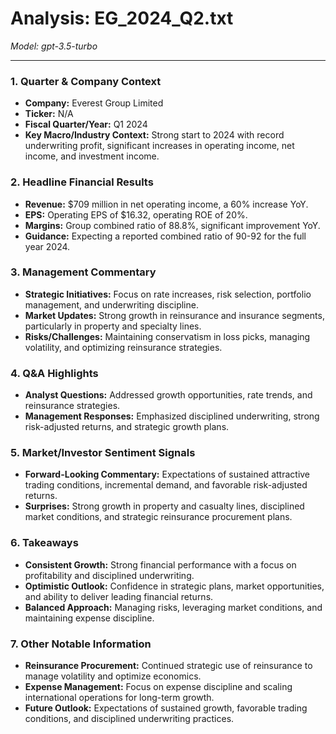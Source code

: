 # Analysis: EG_2024_Q2.txt

*Model: gpt-3.5-turbo*

---

### 1. Quarter & Company Context
- **Company:** Everest Group Limited
- **Ticker:** N/A
- **Fiscal Quarter/Year:** Q1 2024
- **Key Macro/Industry Context:** Strong start to 2024 with record underwriting profit, significant increases in operating income, net income, and investment income.

### 2. Headline Financial Results
- **Revenue:** $709 million in net operating income, a 60% increase YoY.
- **EPS:** Operating EPS of $16.32, operating ROE of 20%.
- **Margins:** Group combined ratio of 88.8%, significant improvement YoY.
- **Guidance:** Expecting a reported combined ratio of 90-92 for the full year 2024.

### 3. Management Commentary
- **Strategic Initiatives:** Focus on rate increases, risk selection, portfolio management, and underwriting discipline.
- **Market Updates:** Strong growth in reinsurance and insurance segments, particularly in property and specialty lines.
- **Risks/Challenges:** Maintaining conservatism in loss picks, managing volatility, and optimizing reinsurance strategies.

### 4. Q&A Highlights
- **Analyst Questions:** Addressed growth opportunities, rate trends, and reinsurance strategies.
- **Management Responses:** Emphasized disciplined underwriting, strong risk-adjusted returns, and strategic growth plans.

### 5. Market/Investor Sentiment Signals
- **Forward-Looking Commentary:** Expectations of sustained attractive trading conditions, incremental demand, and favorable risk-adjusted returns.
- **Surprises:** Strong growth in property and casualty lines, disciplined market conditions, and strategic reinsurance procurement plans.

### 6. Takeaways
- **Consistent Growth:** Strong financial performance with a focus on profitability and disciplined underwriting.
- **Optimistic Outlook:** Confidence in strategic plans, market opportunities, and ability to deliver leading financial returns.
- **Balanced Approach:** Managing risks, leveraging market conditions, and maintaining expense discipline.

### 7. Other Notable Information
- **Reinsurance Procurement:** Continued strategic use of reinsurance to manage volatility and optimize economics.
- **Expense Management:** Focus on expense discipline and scaling international operations for long-term growth.
- **Future Outlook:** Expectations of sustained growth, favorable trading conditions, and disciplined underwriting practices.